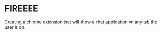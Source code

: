 # FIREEEE

Creating a chrome extension that will show a chat application on any tab the user is on.

